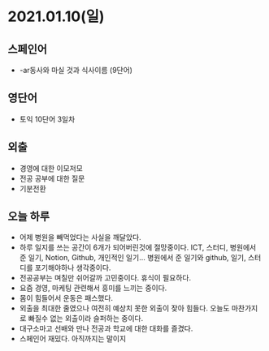 # 2021.01.10(일)

## 스페인어
* -ar동사와 마실 것과 식사이름 (9단어)
    <!-- - hablar 말하다
    - tomar ~먹다, ~마시다, 술마시다
    - cerveza 맥주
    - té 차
    - café 커피
    - zumo 주스
    - desayuno 아침식사
    - almuerzo 점심(AmL), (점심 전)간식(Esp)
    - cena 저녁식사 -->

## 영단어
* 토익 10단어 3일차

## 외출
* 경영에 대한 이모저모
* 전공 공부에 대한 질문
* 기분전환

## 오늘 하루
* 어제 병원을 빼먹었다는 사실을 깨달았다.
* 하루 일지를 쓰는 공간이 6개가 되어버린것에 절망중이다. ICT, 스터디, 병원에서 준 일기, Notion, Github, 개인적인 일기... 병원에서 준 일기와 github, 일기, 스터디를 포기해야하나 생각중이다.
* 전공공부는 며칠만 쉬어갈까 고민중이다. 휴식이 필요하다.
* 요즘 경영, 마케팅 관련해서 흥미를 느끼는 중이다.
* 몸이 힘들어서 운동은 패스했다.
* 외출을 최대한 줄였으나 여전히 예상치 못한 외출이 잦아 힘들다. 오늘도 마찬가지로 빠질수 없는 외출이라 슬퍼하는 중이다.
* 대구소마고 선배와 만나 전공과 학교에 대한 대화를 즐겼다. <!-- 경영에 대한 흥미로운 이야기도 들었는데 막상 와서 적으려니 뭐라 써야할지 모르겠다. -->
* 스페인어 재밌다. 아직까지는 말이지
